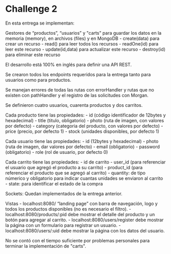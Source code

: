 # Challenge 2
En esta entrega se implementan:

Gestores de “productos”, “usuarios” y "carts" para guardar los datos en la memoria (memory), en archivos (files) y en MongoDB
    - create(data) para crear un recurso
    - read() para leer todos los recursos
    - readOne(id) para leer este recurso
    - update(id,data) para actualizar este recurso
    - destroy(id) para eliminar este recurso

El desarrollo está 100% en inglés para definir una API REST.

Se crearon todos los endpoints requeridos para la entrega tanto para usuarios como para productos.

Se manejan errores de todas las rutas con errorHandler y rutas que no existen con pathHandler y el registro de las solicitudes con Morgan.

Se definieron cuatro usuarios, cuarenta productos y dos carritos.

Cada producto tiene las propiedades:
    - id (código identificador de 12bytes y hexadecimal)
    - title (titulo, obligatorio)
    - photo (ruta de imagen, con valores por defecto)
    - category (categoria del producto, con valores por defecto)
    - price (precio, por defecto 1)
    - stock (unidades disponibles, por defecto 1)

Cada usuario tiene las propiedades:
    - id (12bytes y hexadecimal)
    - photo (ruta de imagen, dar valores por defecto)
    - email (obligatorio)
    - password (obligatorio)
    - role (rol de usuario, por defecto 0)

Cada carrito tiene las propiedades: 
    - id de carrito
    - user_id (para referenciar el usuario que agregó el producto a su carrito)
    - product_id (para referenciar el producto que se agregó al carrito)
    - quantity: de tipo númerico y obligatorio para indicar cuantas unidades se enviaron al carrito
    - state: para identificar el estado de la compra

Sockets:
    Quedan implementados de la entrega anterior.

Vistas
    - localhost:8080/ “landing page” con barra de navegación, logo y todos los productos disponibles (no es necesario el filtro).
    - localhost:8080/products/:pid debe mostrar el detalle del producto y un botón para agregar al carrito.
    - localhost:8080/users/register debe mostrar la página con un formulario para registrar un usuario.
    - localhost:8080/users/:uid debe mostrar la página con los datos del usuario.

No se contó con el tiempo suficiente por problemas personales para terminar la implementación de "carts".